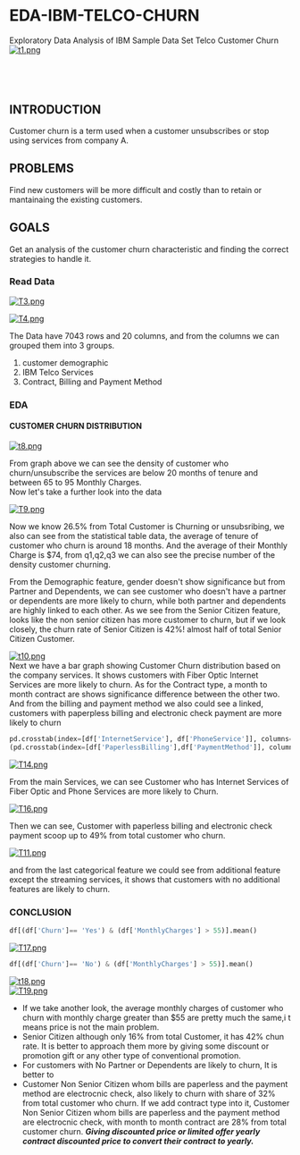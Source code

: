 # EDA-IBM-TELCO-CHURN
Exploratory Data Analysis of IBM Sample Data Set Telco Customer Churn  
[![t1.png](https://i.postimg.cc/W37zmsHb/t1.png)](https://postimg.cc/34d3YQhP)  

#
##
<br>

## INTRODUCTION
Customer churn is a term used when a customer unsubscribes or stop using services from company A.

## PROBLEMS
Find new customers will be more difficult and costly than to retain or mantainaing the existing customers.

## GOALS
Get an analysis of the customer churn characteristic and finding the correct strategies to handle it.

### Read Data
[![T3.png](https://i.postimg.cc/Pfw2HxR8/T3.png)](https://postimg.cc/8sThB1D1)  

[![T4.png](https://i.postimg.cc/PqMNYmJ8/T4.png)](https://postimg.cc/3ydKH0gK)  

The Data have 7043 rows and 20 columns, and from the columns we can grouped them into 3 groups.
1. customer demographic 
2. IBM Telco Services
3. Contract, Billing and Payment Method

### EDA  
#### CUSTOMER CHURN DISTRIBUTION
[![t8.png](https://i.postimg.cc/9M6Mj1NK/t8.png)](https://postimg.cc/DJcFrQhP)  

From graph above we can see the density of customer who churn/unsubscribe the services are below 20 months of tenure and between 65 to 95 Monthly Charges.  
Now let's take a further look into the data  

[![T9.png](https://i.postimg.cc/FzhnBXVK/T9.png)](https://postimg.cc/VrHRJTTy)  

Now we know 26.5% from Total Customer is Churning or unsubsribing, we also can see from the statistical table data, the average of tenure of customer who churn is around 18 months. And the average of their Monthly Charge is $74, from q1,q2,q3 we can also see the precise number of the density customer churning.

From the Demographic feature, gender doesn't show significance but from Partner and Dependents, we can see customer who doesn't have a partner or dependents are more likely to churn, while both partner and dependents are highly linked to each other. As we see from the Senior Citizen feature, looks like the non senior citizen has more customer to churn, but if we look closely, the churn rate of Senior Citizen is 42%! almost half of total Senior Citizen Customer.  

[![t10.png](https://i.postimg.cc/rwgnKHc6/t10.png)](https://postimg.cc/75GMRmfX)  
Next we have a bar graph showing Customer Churn distribution based on the company services. It shows customers with Fiber Optic Internet Services are more likely to churn. As for the Contract type, a month to month contract are shows significance difference between the other two. And from the billing and payment method we also could see a linked, customers with paperpless billing and electronic check payment are more likely to churn  
```python
pd.crosstab(index=[df['InternetService'], df['PhoneService']], columns=df['Churn'])
(pd.crosstab(index=[df['PaperlessBilling'],df['PaymentMethod']], columns=df['Churn'],normalize='columns', margins=True)*100).round(2)
```  
[![T14.png](https://i.postimg.cc/1Xkx7jX7/T14.png)](https://postimg.cc/q6xZzQ82)  

From the main Services, we can see Customer who has Internet Services of Fiber Optic and Phone Services are more likely to Churn.  

[![T16.png](https://i.postimg.cc/D0ZjQdcj/T16.png)](https://postimg.cc/Hcq9dMRX)  

Then we can see, Customer with paperless billing and electronic check payment scoop up to 49% from total customer who churn.  

[![T11.png](https://i.postimg.cc/wxZcbpxT/T11.png)](https://postimg.cc/XXKCptyT)  

and from the last categorical feature we could see from additional feature except the streaming services, it shows that customers with no additional features are likely to churn.  


### CONCLUSION
```python
df[(df['Churn']== 'Yes') & (df['MonthlyCharges'] > 55)].mean()
```  
[![T17.png](https://i.postimg.cc/FHLcX1Zn/T17.png)](https://postimg.cc/sM31pjbp)  
```python
df[(df['Churn']== 'No') & (df['MonthlyCharges'] > 55)].mean()
```  
[![t18.png](https://i.postimg.cc/hjPfvGLn/t18.png)](https://postimg.cc/p9421Rcc)  
[![T19.png](https://i.postimg.cc/pLvHB6pc/T19.png)](https://postimg.cc/pps4WkQK)  

- If we take another look, the average monthly charges of customer who churn with monthly charge greater than $55 are pretty much the same,i t means price is not the main problem.  
- Senior Citizen although only 16% from total Customer, it has 42% chun rate. It is better to approach them more by giving some discount or promotion gift or any other type of conventional promotion.  
- For customers with No Partner or Dependents are likely to churn, It is better to
- Customer Non Senior Citizen whom bills are paperless and the payment method are electrocnic check, also likely to churn with share of 32% from total customer who churn. 
If we add contract type into it, Customer Non Senior Citizen whom bills are paperless and the payment method are electrocnic check, with month to month contract are 28% from total customer churn. ***Giving discounted price or limited offer yearly contract discounted price to convert their contract to yearly.***


